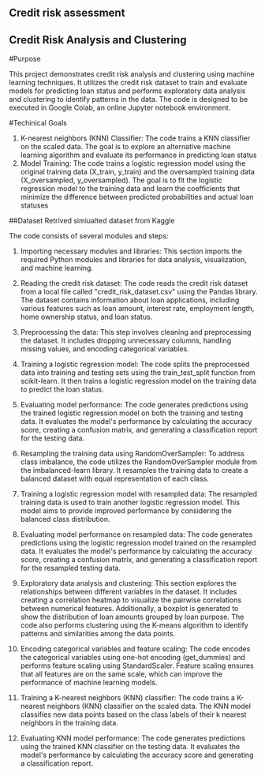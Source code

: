 ## Credit risk assessment

## Credit Risk Analysis and Clustering

#Purpose

This project demonstrates credit risk analysis and clustering using machine learning techniques. It utilizes the credit risk dataset to train and evaluate models for predicting loan status and performs exploratory data analysis and clustering to identify patterns in the data. The code is designed to be executed in Google Colab, an online Jupyter notebook environment.

#Techinical Goals

1. K-nearest neighbors (KNN) Classifier: The code trains a KNN classifier on the scaled data. The goal is to explore an alternative        machine learning algorithm and evaluate its performance in predicting loan status
2. Model Training: The code trains a logistic regression model using the original training data (X_train, y_train) and the oversampled      training data (X_oversampled, y_oversampled). The goal is to fit the logistic regression model to the training data and learn the        coefficients that minimize the difference between predicted probabilities and actual loan statuses

##Dataset 
Retrived simiualted dataset from Kaggle

The code consists of several modules and steps:

1. Importing necessary modules and libraries: This section imports the required Python modules and libraries for data analysis, visualization, and machine learning.

2. Reading the credit risk dataset: The code reads the credit risk dataset from a local file called "credit_risk_dataset.csv" using the Pandas library. The dataset contains information about loan applications, including various features such as loan amount, interest rate, employment length, home ownership status, and loan status.

3. Preprocessing the data: This step involves cleaning and preprocessing the dataset. It includes dropping unnecessary columns, handling missing values, and encoding categorical variables.

4. Training a logistic regression model: The code splits the preprocessed data into training and testing sets using the train_test_split function from scikit-learn. It then trains a logistic regression model on the training data to predict the loan status.

5. Evaluating model performance: The code generates predictions using the trained logistic regression model on both the training and testing data. It evaluates the model's performance by calculating the accuracy score, creating a confusion matrix, and generating a classification report for the testing data.

6. Resampling the training data using RandomOverSampler: To address class imbalance, the code utilizes the RandomOverSampler module from the imbalanced-learn library. It resamples the training data to create a balanced dataset with equal representation of each class.

7. Training a logistic regression model with resampled data: The resampled training data is used to train another logistic regression model. This model aims to provide improved performance by considering the balanced class distribution.

8. Evaluating model performance on resampled data: The code generates predictions using the logistic regression model trained on the resampled data. It evaluates the model's performance by calculating the accuracy score, creating a confusion matrix, and generating a classification report for the resampled testing data.

9. Exploratory data analysis and clustering: This section explores the relationships between different variables in the dataset. It includes creating a correlation heatmap to visualize the pairwise correlations between numerical features. Additionally, a boxplot is generated to show the distribution of loan amounts grouped by loan purpose. The code also performs clustering using the K-means algorithm to identify patterns and similarities among the data points.

10. Encoding categorical variables and feature scaling: The code encodes the categorical variables using one-hot encoding (get_dummies) and performs feature scaling using StandardScaler. Feature scaling ensures that all features are on the same scale, which can improve the performance of machine learning models.

11. Training a K-nearest neighbors (KNN) classifier: The code trains a K-nearest neighbors (KNN) classifier on the scaled data. The KNN model classifies new data points based on the class labels of their k nearest neighbors in the training data.

12. Evaluating KNN model performance: The code generates predictions using the trained KNN classifier on the testing data. It evaluates the model's performance by calculating the accuracy score and generating a classification report.
